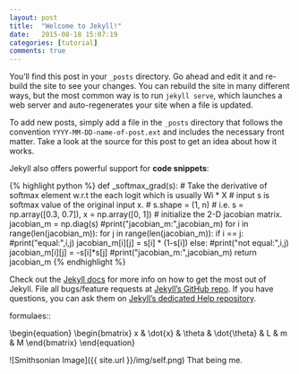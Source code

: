 ```yaml
---
layout: post
title:  "Welcome to Jekyll!"
date:   2015-08-18 15:07:19
categories: [tutorial]
comments: true
---
```

You’ll find this post in your `_posts` directory. Go ahead and edit it and re-build the site to see your changes. You can rebuild the site in many different ways, but the most common way is to run `jekyll serve`, which launches a web server and auto-regenerates your site when a file is updated.

To add new posts, simply add a file in the `_posts` directory that follows the convention `YYYY-MM-DD-name-of-post.ext` and includes the necessary front matter. Take a look at the source for this post to get an idea about how it works.

<!--more-->

Jekyll also offers powerful support for **code snippets**:

{% highlight python %}
def _softmax_grad(s):
    # Take the derivative of softmax element w.r.t the each logit which is usually Wi * X
    # input s is softmax value of the original input x.
    # s.shape = (1, n)
    # i.e. s = np.array([0.3, 0.7]), x = np.array([0, 1])
    # initialize the 2-D jacobian matrix.
    jacobian_m = np.diag(s)
    #print("jacobian_m:",jacobian_m)
    for i in range(len(jacobian_m)):
        for j in range(len(jacobian_m)):
            if i == j:
                #print("equal:",i,j)
                jacobian_m[i][j] = s[i] * (1-s[i])
            else:
                #print("not equal:",i,j)
                jacobian_m[i][j] = -s[i]*s[j]
    #print("jacobian_m:",jacobian_m)
    return jacobian_m
{% endhighlight %}

Check out the [Jekyll docs][jekyll] for more info on how to get the most out of Jekyll. File all bugs/feature requests at [Jekyll’s GitHub repo][jekyll-gh]. If you have questions, you can ask them on [Jekyll’s dedicated Help repository][jekyll-help].

formulaes::

\begin{equation} \begin{bmatrix} x & \dot{x} & \theta & \dot{\theta} & L & m & M \end{bmatrix} \end{equation}

![Smithsonian Image]({{ site.url }}/img/self.png)
That being me.



[jekyll]:      http://jekyllrb.com
[jekyll-gh]:   https://github.com/jekyll/jekyll
[jekyll-help]: https://github.com/jekyll/jekyll-help
